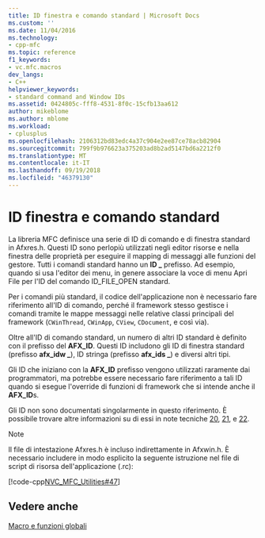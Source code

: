 ```yaml
---
title: ID finestra e comando standard | Microsoft Docs
ms.custom: ''
ms.date: 11/04/2016
ms.technology:
- cpp-mfc
ms.topic: reference
f1_keywords:
- vc.mfc.macros
dev_langs:
- C++
helpviewer_keywords:
- standard command and Window IDs
ms.assetid: 0424805c-fff8-4531-8f0c-15cfb13aa612
author: mikeblome
ms.author: mblome
ms.workload:
- cplusplus
ms.openlocfilehash: 2106312bd83edc4a37c904e2ee87ce78acb82904
ms.sourcegitcommit: 799f9b976623a375203ad8b2ad5147bd6a2212f0
ms.translationtype: MT
ms.contentlocale: it-IT
ms.lasthandoff: 09/19/2018
ms.locfileid: "46379130"
---
```

# <a name="standard-command-and-window-ids"></a>ID finestra e comando standard

La libreria MFC definisce una serie di ID di comando e di finestra standard in Afxres.h. Questi ID sono perlopiù utilizzati negli editor risorse e nella finestra delle proprietà per eseguire il mapping di messaggi alle funzioni del gestore. Tutti i comandi standard hanno un **ID _** prefisso. Ad esempio, quando si usa l'editor dei menu, in genere associare la voce di menu Apri File per l'ID del comando ID_FILE_OPEN standard.

Per i comandi più standard, il codice dell'applicazione non è necessario fare riferimento all'ID di comando, perché il framework stesso gestisce i comandi tramite le mappe messaggi nelle relative classi principali del framework (`CWinThread`, `CWinApp`, `CView`, `CDocument`, e così via).

Oltre all'ID di comando standard, un numero di altri ID standard è definito con il prefisso del **AFX_ID**. Questi ID includono gli ID di finestra standard (prefisso **afx_idw _**), ID stringa (prefisso **afx_ids _**) e diversi altri tipi.

Gli ID che iniziano con la **AFX_ID** prefisso vengono utilizzati raramente dai programmatori, ma potrebbe essere necessario fare riferimento a tali ID quando si esegue l'override di funzioni di framework che si intende anche il **AFX_ID**s.

Gli ID non sono documentati singolarmente in questo riferimento. È possibile trovare altre informazioni su di essi in note tecniche [20](../../mfc/tn020-id-naming-and-numbering-conventions.md), [21](../../mfc/tn021-command-and-message-routing.md), e [22](../../mfc/tn022-standard-commands-implementation.md).

> [!NOTE]
>  Il file di intestazione Afxres.h è incluso indirettamente in Afxwin.h. È necessario includere in modo esplicito la seguente istruzione nel file di script di risorsa dell'applicazione (.rc):

[!code-cpp[NVC_MFC_Utilities#47](../../mfc/codesnippet/cpp/standard-command-and-window-ids_1.h)]

## <a name="see-also"></a>Vedere anche

[Macro e funzioni globali](../../mfc/reference/mfc-macros-and-globals.md)
